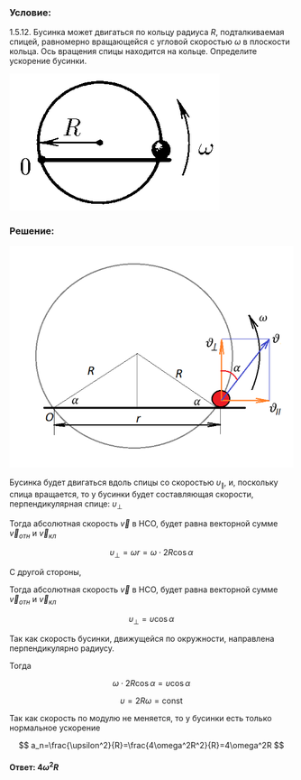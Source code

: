 ###  Условие:

$1.5.12.$ Бусинка может двигаться по кольцу радиуса $R$, подталкиваемая спицей, равномерно вращающейся с угловой скоростью $\omega$ в плоскости кольца. Ось вращения спицы находится на кольце. Определите ускорение бусинки.

![ К задаче 1.5.12 |373x243, 35%](../../img/1.5.12/statement.png)

###  Решение:

![ Отображение векторов скоростей |693x541, 50%](../../img/1.5.12/draw.png)

Бусинка будет двигаться вдоль спицы со скоростью $\upsilon_{\parallel}$, и, поскольку спица вращается, то у бусинки будет составляющая скорости, перпендикулярная спице: $\upsilon_{\perp}$

Тогда абсолютная скорость $\vec{v}$ в НСО, будет равна векторной сумме $\vec{v}_{отн}$ и $\vec{v}_{кл}$

$$
\upsilon_{\perp}=\omega r=\omega\cdot 2R\cos\alpha
$$

С другой стороны,

Тогда абсолютная скорость $\vec{v}$ в НСО, будет равна векторной сумме $\vec{v}_{отн}$ и $\vec{v}_{кл}$

$$
\upsilon_{\perp}=\upsilon\cos\alpha
$$

Так как скорость бусинки, движущейся по окружности, направлена перпендикулярно радиусу.

Тогда

$$
\omega\cdot 2R\cos\alpha =\upsilon\cos\alpha
$$

$$
\upsilon =2R\omega =\text{const}
$$

Так как скорость по модулю не меняется, то у бусинки есть только нормальное ускорение

$$
a_n=\frac{\upsilon^2}{R}=\frac{4\omega^2R^2}{R}=4\omega^2R
$$

#### Ответ: $4\omega^2R$